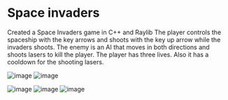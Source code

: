 # Space invaders
Created a Space Invaders game in C++ and Raylib
The player controls the spaceship with the key arrows and shoots with the key up arrow while the invaders shoots.
The enemy is an AI that moves in both directions and shoots lasers to kill the player. 
The player has three lives. Also it has a cooldown for the shooting lasers.

![image](https://github.com/arturosauraa/Space-invaders/assets/96825781/ee9a3e85-fde0-43cf-b670-c9b690d5d152)
![image](https://github.com/arturosauraa/Space-invaders/assets/96825781/d537a1dd-fada-4c33-a5e5-6c4c8a9bf9b7)

 
![image](https://github.com/arturosauraa/Space-invaders/assets/96825781/6eb9a907-6073-4226-b4d1-16071b53f6fe)
![image](https://github.com/arturosauraa/Space-invaders/assets/96825781/f79ea004-d6ba-4ab1-818c-185910c52c74)
![image](https://github.com/arturosauraa/Space-invaders/assets/96825781/81970c27-15fd-45ca-aaf1-5c3da3fdcf66)
